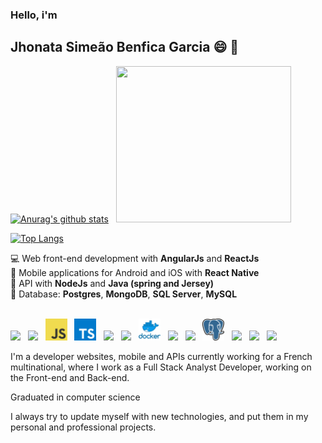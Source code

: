 ### Hello, i'm 
## Jhonata Simeão Benfica Garcia 😄 💬 

<p>
 

[![Anurag's github stats](https://github-readme-stats.vercel.app/api?username=jhonatagarcia)](https://github.com/anuraghazra/github-readme-stats) 
  &nbsp;
<img src="https://scontent.fcgh2-1.fna.fbcdn.net/v/t1.6435-9/120970622_3297547713675070_968219441991345929_n.jpg?_nc_cat=101&ccb=1-3&_nc_sid=8bfeb9&_nc_ohc=z8ua_xxN1zMAX8aYZhZ&_nc_oc=AQnXkcYiW1vbQzSiKFfooTQrxgAe5rwAPcBpuyKTzvFRk5xKR9KBtiBsl0GirGQSWGxgwnw-WjYl4fmyWCwY1YFy&_nc_ht=scontent.fcgh2-1.fna&oh=4d2e75760556f79aa8e49b47a2a258aa&oe=60ED08FF" width="280" height="250px">







[![Top Langs](https://github-readme-stats.vercel.app/api/top-langs/?username=jhonatagarcia)](https://github.com/anuraghazra/github-readme-stats)

</p>

:computer: Web front-end development with **AngularJs** and **ReactJs** <br/>
:iphone: Mobile applications for Android and iOS with **React Native** <br/> 
:satellite: API with **NodeJs** and **Java (spring and Jersey)** <br/>
:floppy_disk: Database: **Postgres**, **MongoDB**, **SQL Server**, **MySQL** <br/>
<br>
<p>
<img src="https://www.creativefreedom.co.uk/wp-content/uploads/2013/03/00-android-4-0_icons.png" height="35px"/>
&nbsp;
<img src="https://www.freepnglogos.com/uploads/apple-logo-png/apple-logo-icon-transparent-png-svg-vector-3.png" height="35px"/>  
&nbsp;  
<img src="https://raw.githubusercontent.com/github/explore/80688e429a7d4ef2fca1e82350fe8e3517d3494d/topics/javascript/javascript.png" height="35px"/>
&nbsp;  
<img src="https://raw.githubusercontent.com/github/explore/80688e429a7d4ef2fca1e82350fe8e3517d3494d/topics/typescript/typescript.png" height="35px"/>
&nbsp;
<img src="https://appmasters.io/static/react-47ce6e77f039020ee2e76a10c1e988e9.png" height="35px"/> 
&nbsp;
<img src="https://upload.wikimedia.org/wikipedia/commons/thumb/c/cf/Angular_full_color_logo.svg/250px-Angular_full_color_logo.svg.png" height="35px"/>
&nbsp;
<img src="https://raw.githubusercontent.com/github/explore/80688e429a7d4ef2fca1e82350fe8e3517d3494d/topics/docker/docker.png" height="35px"/>
&nbsp;
<img src="https://www.mysql.com/common/logos/logo-mysql-170x115.png" height="35px"/>
&nbsp;
<img src="https://img.icons8.com/color/452/mongodb.png" height="35px"/>
&nbsp;
<img src="https://raw.githubusercontent.com/github/explore/80688e429a7d4ef2fca1e82350fe8e3517d3494d/topics/postgresql/postgresql.png" height="35px"/> 
&nbsp;
<img src="https://img.icons8.com/color/452/microsoft-sql-server.png" height="35px" />   
&nbsp;  
<img src="https://sdtimes.com/wp-content/uploads/2018/04/1_tfZa4vsI6UusJYt_fzvGnQ.png" height="35px" />   
 &nbsp;  
<img src="https://camo.githubusercontent.com/67d3b6a53e54ed6b9e5487f043892b71853438713be5bddbaa04dee4968d0bb1/68747470733a2f2f63646e2e69636f6e2d69636f6e732e636f6d2f69636f6e73322f323431352f504e472f3132382f6a6176615f6f726967696e616c5f776f72646d61726b5f6c6f676f5f69636f6e5f3134363435392e706e67" height="35px" />   
</p>



 I'm a developer websites, mobile and APIs currently working for a French multinational, where I work as a Full Stack Analyst Developer, working on the Front-end and Back-end.
                                 
Graduated in computer science

I always try to update myself with new technologies, and put them in my personal and professional projects.

<!--
**jhonatagarcia/jhonatagarcia** is a ✨ _special_ ✨ repository because its `README.md` (this file) appears on your GitHub profile.

Here are some ideas to get you started:

- 🔭 I’m currently working on ...
- 🌱 I’m currently learning ...
- 👯 I’m looking to collaborate on ...
- 🤔 I’m looking for help with ...
- 💬 Ask me about ...
- 📫 How to reach me: ...
- 😄 Pronouns: ...
- ⚡ Fun fact: ...
-->
